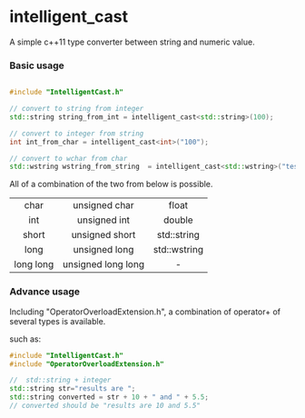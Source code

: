 # intelligent_cast

A simple c++11 type converter between string and numeric value.


### Basic usage
```c++

#include "IntelligentCast.h"

// convert to string from integer  
std::string string_from_int = intelligent_cast<std::string>(100);

// convert to integer from string
int int_from_char = intelligent_cast<int>("100");

// convert to wchar from char
std::wstring wstring_from_string  = intelligent_cast<std::wstring>("test");
```

All of a combination of the two from below is possible.

|               |                         |       |
|:-----------:       |:------------------:|:------------:|
| char               | unsigned char      |   float      |
| int                | unsigned int       |   double     |
| short              | unsigned short     | std::string  |
| long               | unsigned long      | std::wstring |
| long long          | unsigned long long |     -        |


### Advance usage

Including "OperatorOverloadExtension.h", a combination of operator+ of several types is available.

such as:

```c++
#include "IntelligentCast.h"
#include "OperatorOverloadExtension.h"

//  std::string + integer
std::string str="results are ";
std::string converted = str + 10 + " and " + 5.5;
// converted should be "results are 10 and 5.5"
```
